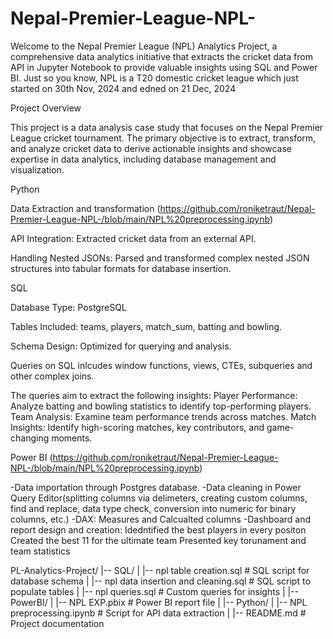 # Nepal-Premier-League-NPL-
Welcome to the Nepal Premier League (NPL) Analytics Project, a comprehensive data analytics initiative that extracts the cricket data from API in Jupyter Notebook to provide valuable insights using SQL and Power BI. Just so you know, NPL is a T20 domestic cricket league which just started on 30th Nov, 2024 and edned on 21 Dec, 2024

Project Overview

This project is a data analysis case study that focuses on the Nepal Premier League cricket tournament. The primary objective is to extract, transform, and analyze cricket data to derive actionable insights and showcase expertise in data analytics, including database management and visualization.

Python

Data Extraction and transformation (https://github.com/roniketraut/Nepal-Premier-League-NPL-/blob/main/NPL%20preprocessing.ipynb)

   API Integration: Extracted cricket data from an external API.
   
   Handling Nested JSONs: Parsed and transformed complex nested JSON structures into tabular formats for database insertion.

SQL

Database Type: PostgreSQL

Tables Included: teams, players, match_sum, batting and bowling.

Schema Design: Optimized for querying and analysis.

Queries on SQL inlcudes window functions, views, CTEs, subqueries and other complex joins.

The queries aim to extract the following insights:
   Player Performance: Analyze batting and bowling statistics to identify top-performing players.
   Team Analysis: Examine team performance trends across matches.
   Match Insights: Identify high-scoring matches, key contributors, and game-changing moments.

Power BI (https://github.com/roniketraut/Nepal-Premier-League-NPL-/blob/main/NPL%20preprocessing.ipynb)

-Data importation through Postgres database.
-Data cleaning in Power Query Editor(splitting columns via delimeters, creating custom columns, find and replace, data type check, conversion into numeric for binary 
 columns, etc.)
 -DAX: Measures and Calcualted columns
-Dashboard and report design and creation:
  Idedntified the best players in every positon
  Created the best 11 for the ultimate team
  Presented key torunament and team statistics 


PL-Analytics-Project/
|-- SQL/
|   |-- npl table creation.sql    # SQL script for database schema
|   |-- npl data insertion and cleaning.sql      # SQL script to populate tables
|   |-- npl queries.sql          # Custom queries for insights
|
|-- PowerBI/
|   |-- NPL EXP.pbix   # Power BI report file
|
|-- Python/
|   |-- NPL preprocessing.ipynb    # Script for API data extraction
|
|-- README.md                # Project documentation


